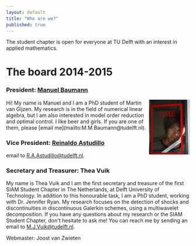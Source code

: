 ```yaml
---
layout: default
title: "Who are we?"
published: true
---
```


The student chapter is open for everyone at TU Delft with an interest in applied mathematics.

The board 2014-2015
===================

### President: [Manuel Baumann]
<img align="right" src="images/manuel.jpg" height="150" />
Hi! My name is Manuel and I am a PhD student of Martin van Gijzen. My research is in the field of numerical linear algebra, but I am also interested in model order reduction and optimal control.
I like beer and girls. If you are one of them, please [email me](mailto:M.M.Baumann@tudelft.nl).

### Vice President: [Reinaldo Astudillo]
email to [R.A.Astudillo@tudelft.nl](mailto:R.A.Astudillo@tudelft.nl).

### Secretary and Treasurer: Thea Vuik 
My name is Thea Vuik and I am the first secretary and treasure of the first SIAM Student Chapter in The Netherlands, at Delft University of Technology. In addition to this honourable task, I am a PhD student, working with Dr. Jennifer Ryan. My research focuses on the detection of shocks and discontinuities in discontinuous Galerkin schemes, using a multiwavelet decomposition. If you have any questions about my research or the SIAM Student Chapter, don't hesitate to ask me! You can reach me by sending an email to [M.J.Vuik@tudelft.nl](mailto:M.J.Vuik@tudelft.nl).


Webmaster: Joost van Zwieten


[Manuel Baumann]: http://www.manuelbaumann.de
[Reinaldo Astudillo]: http://ta.twi.tudelft.nl/nw/users/rastudillo/
